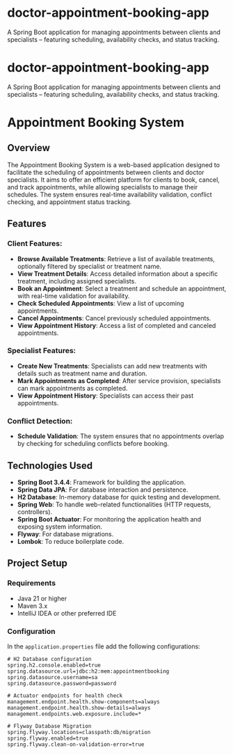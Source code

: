 # doctor-appointment-booking-app
A Spring Boot application for managing appointments between clients and specialists – featuring scheduling, availability checks, and status tracking.




# doctor-appointment-booking-app
A Spring Boot application for managing appointments between clients and specialists – featuring scheduling, availability checks, and status tracking.

# Appointment Booking System

## Overview

The Appointment Booking System is a web-based application designed to facilitate the scheduling of appointments between clients and doctor specialists. It aims to offer an efficient platform for clients to book, cancel, and track appointments, while allowing specialists to manage their schedules. The system ensures real-time availability validation, conflict checking, and appointment status tracking.

## Features

### Client Features:
- **Browse Available Treatments**: Retrieve a list of available treatments, optionally filtered by specialist or treatment name.
- **View Treatment Details**: Access detailed information about a specific treatment, including assigned specialists.
- **Book an Appointment**: Select a treatment and schedule an appointment, with real-time validation for availability.
- **Check Scheduled Appointments**: View a list of upcoming appointments.
- **Cancel Appointments**: Cancel previously scheduled appointments.
- **View Appointment History**: Access a list of completed and canceled appointments.

### Specialist Features:
- **Create New Treatments**: Specialists can add new treatments with details such as treatment name and duration.
- **Mark Appointments as Completed**: After service provision, specialists can mark appointments as completed.
- **View Appointment History**: Specialists can access their past appointments.

### Conflict Detection:
- **Schedule Validation**: The system ensures that no appointments overlap by checking for scheduling conflicts before booking.

## Technologies Used

- **Spring Boot 3.4.4**: Framework for building the application.
- **Spring Data JPA**: For database interaction and persistence.
- **H2 Database**: In-memory database for quick testing and development.
- **Spring Web**: To handle web-related functionalities (HTTP requests, controllers).
- **Spring Boot Actuator**: For monitoring the application health and exposing system information.
- **Flyway**: For database migrations.
- **Lombok**: To reduce boilerplate code.

## Project Setup

### Requirements
- Java 21 or higher
- Maven 3.x
- IntelliJ IDEA or other preferred IDE

### Configuration

In the `application.properties` file add the following configurations:

```properties
# H2 Database configuration
spring.h2.console.enabled=true
spring.datasource.url=jdbc:h2:mem:appointmentbooking
spring.datasource.username=sa
spring.datasource.password=password

# Actuator endpoints for health check
management.endpoint.health.show-components=always
management.endpoint.health.show-details=always
management.endpoints.web.exposure.include=*

# Flyway Database Migration
spring.flyway.locations=classpath:db/migration
spring.flyway.enabled=true
spring.flyway.clean-on-validation-error=true

